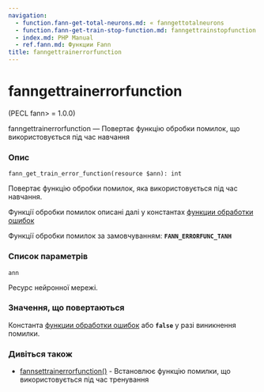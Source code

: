 ```yaml
---
navigation:
  - function.fann-get-total-neurons.md: « fanngettotalneurons
  - function.fann-get-train-stop-function.md: fanngettrainstopfunction »
  - index.md: PHP Manual
  - ref.fann.md: Функции Fann
title: fanngettrainerrorfunction
---
```

# fanngettrainerrorfunction

(PECL fann> = 1.0.0)

fanngettrainerrorfunction — Повертає функцію обробки помилок, що використовується під час навчання

### Опис

```methodsynopsis
fann_get_train_error_function(resource $ann): int
```

Повертає функцію обробки помилок, яка використовується під час навчання.

Функції обробки помилок описані далі у константах [функции обработки ошибок](fann.constants.md#constants.fann-errorfunc)

Функції обробки помилок за замовчуванням: **`FANN_ERRORFUNC_TANH`**

### Список параметрів

`ann`

Ресурс нейронної мережі.

### Значення, що повертаються

Константа [функции обработки ошибок](fann.constants.md#constants.fann-errorfunc) або **`false`** у разі виникнення помилки.

### Дивіться також

-   [fannsettrainerrorfunction()](function.fann-set-train-error-function.md) - Встановлює функцію помилки, що використовується під час тренування
